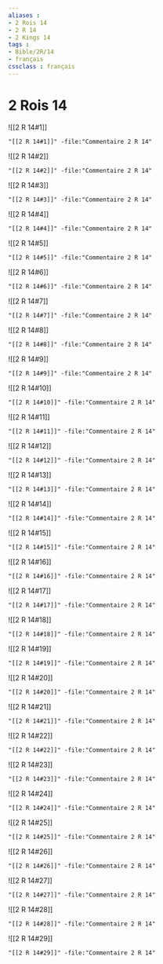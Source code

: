 ```yaml
---
aliases : 
- 2 Rois 14
- 2 R 14
- 2 Kings 14
tags : 
- Bible/2R/14
- français
cssclass : français
---
```


# 2 Rois 14

![[2 R 14#1]]

```query
"[[2 R 14#1]]" -file:"Commentaire 2 R 14"
```

![[2 R 14#2]]

```query
"[[2 R 14#2]]" -file:"Commentaire 2 R 14"
```

![[2 R 14#3]]

```query
"[[2 R 14#3]]" -file:"Commentaire 2 R 14"
```

![[2 R 14#4]]

```query
"[[2 R 14#4]]" -file:"Commentaire 2 R 14"
```

![[2 R 14#5]]

```query
"[[2 R 14#5]]" -file:"Commentaire 2 R 14"
```

![[2 R 14#6]]

```query
"[[2 R 14#6]]" -file:"Commentaire 2 R 14"
```

![[2 R 14#7]]

```query
"[[2 R 14#7]]" -file:"Commentaire 2 R 14"
```

![[2 R 14#8]]

```query
"[[2 R 14#8]]" -file:"Commentaire 2 R 14"
```

![[2 R 14#9]]

```query
"[[2 R 14#9]]" -file:"Commentaire 2 R 14"
```

![[2 R 14#10]]

```query
"[[2 R 14#10]]" -file:"Commentaire 2 R 14"
```

![[2 R 14#11]]

```query
"[[2 R 14#11]]" -file:"Commentaire 2 R 14"
```

![[2 R 14#12]]

```query
"[[2 R 14#12]]" -file:"Commentaire 2 R 14"
```

![[2 R 14#13]]

```query
"[[2 R 14#13]]" -file:"Commentaire 2 R 14"
```

![[2 R 14#14]]

```query
"[[2 R 14#14]]" -file:"Commentaire 2 R 14"
```

![[2 R 14#15]]

```query
"[[2 R 14#15]]" -file:"Commentaire 2 R 14"
```

![[2 R 14#16]]

```query
"[[2 R 14#16]]" -file:"Commentaire 2 R 14"
```

![[2 R 14#17]]

```query
"[[2 R 14#17]]" -file:"Commentaire 2 R 14"
```

![[2 R 14#18]]

```query
"[[2 R 14#18]]" -file:"Commentaire 2 R 14"
```

![[2 R 14#19]]

```query
"[[2 R 14#19]]" -file:"Commentaire 2 R 14"
```

![[2 R 14#20]]

```query
"[[2 R 14#20]]" -file:"Commentaire 2 R 14"
```

![[2 R 14#21]]

```query
"[[2 R 14#21]]" -file:"Commentaire 2 R 14"
```

![[2 R 14#22]]

```query
"[[2 R 14#22]]" -file:"Commentaire 2 R 14"
```

![[2 R 14#23]]

```query
"[[2 R 14#23]]" -file:"Commentaire 2 R 14"
```

![[2 R 14#24]]

```query
"[[2 R 14#24]]" -file:"Commentaire 2 R 14"
```

![[2 R 14#25]]

```query
"[[2 R 14#25]]" -file:"Commentaire 2 R 14"
```

![[2 R 14#26]]

```query
"[[2 R 14#26]]" -file:"Commentaire 2 R 14"
```

![[2 R 14#27]]

```query
"[[2 R 14#27]]" -file:"Commentaire 2 R 14"
```

![[2 R 14#28]]

```query
"[[2 R 14#28]]" -file:"Commentaire 2 R 14"
```

![[2 R 14#29]]

```query
"[[2 R 14#29]]" -file:"Commentaire 2 R 14"
```

